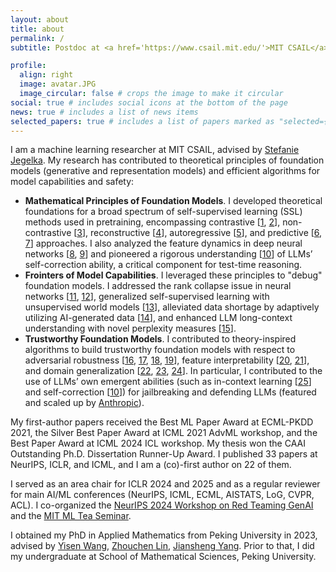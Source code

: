 ```yaml
---
layout: about
title: about
permalink: /
subtitle: Postdoc at <a href='https://www.csail.mit.edu/'>MIT CSAIL</a> 

profile:
  align: right
  image: avatar.JPG
  image_circular: false # crops the image to make it circular
social: true # includes social icons at the bottom of the page
news: true # includes a list of news items
selected_papers: true # includes a list of papers marked as "selected={true}"
---
```


I am a machine learning researcher at MIT CSAIL, advised by [Stefanie Jegelka](https://people.csail.mit.edu/stefje/). My research has contributed to theoretical principles of foundation models (generative and representation models) and efficient algorithms for model capabilities and safety:
- **Mathematical Principles of Foundation Models**. I developed theoretical foundations for a broad spectrum of self-supervised learning (SSL) methods used in pretraining, encompassing contrastive [[1](http://arxiv.org/pdf/2203.13457), [2](https://openreview.net/pdf?id=VBTJqqWjxMv)], non-contrastive [[3](https://openreview.net/pdf?id=cIbjyd2Vcy)], reconstructive [[4](https://arxiv.org/pdf/2210.08344)], autoregressive [[5](https://openreview.net/pdf?id=2rPoTgEmjV)], and predictive [[6](https://openreview.net/pdf?id=yLpuruMZHE), [7](https://arxiv.org/pdf/2102.10739)] approaches. I also analyzed the feature dynamics in deep neural networks [[8](https://openreview.net/pdf?id=7eFS8aZHAM), [9](https://arxiv.org/pdf/2405.18781)] and pioneered a rigorous understanding [[10](https://arxiv.org/pdf/2405.18634)] of LLMs’ self-correction ability, a critical component for test-time reasoning.
- **Frointers of Model Capabilities**. I leveraged these principles to "debug" foundation models. I addressed the rank collapse issue in neural networks [[11](https://arxiv.org/pdf/2311.02687.pdf), [12](https://proceedings.mlr.press/v162/chen22z/chen22z.pdf)], generalized self-supervised learning with unsupervised world models [[13](https://arxiv.org/pdf/2405.18193)], alleviated data shortage  by adaptively utilizing AI-generated data [[14](https://arxiv.org/pdf/2403.12448.pdf)], and enhanced LLM long-context understanding with novel perplexity measures [[15](https://arxiv.org/pdf/2410.23771)].
- **Trustworthy Foundation Models**. I contributed to theory-inspired algorithms to build trustworthy foundation models with respect to adversarial robustness [[16](http://arxiv.org/pdf/2203.13455), [17](https://arxiv.org/pdf/2210.07540.pdf), [18](https://arxiv.org/pdf/2310.19360.pdf), [19](https://arxiv.org/pdf/2310.18936.pdf)], feature interpretability [[20](https://arxiv.org/pdf/2310.18904.pdf), [21](https://arxiv.org/pdf/2403.12459)], and domain generalization [[22](https://arxiv.org/pdf/2210.06807), [23](https://arxiv.org/pdf/2212.09082.pdf), [24](https://arxiv.org/pdf/2310.12793)]. In particular, I contributed to the use of LLMs’ own emergent abilities (such as in-context learning [[25](https://arxiv.org/pdf/2310.06387)] and self-correction [[10](https://arxiv.org/pdf/2405.18634)]) for jailbreaking and defending LLMs (featured and scaled up by [Anthropic](https://www.anthropic.com/research/many-shot-jailbreaking)).
 
My first-author papers received the Best ML Paper Award at ECML-PKDD 2021, the Silver Best Paper Award at ICML 2021 AdvML workshop, and the Best Paper Award at ICML 2024 ICL workshop. My thesis won the CAAI Outstanding Ph.D. Dissertation Runner-Up Award. I published 33 papers at NeurIPS, ICLR, and ICML, and I am a (co)-first author on 22 of them. 

I served as an area chair for ICLR 2024 and 2025 and as a regular reviewer for main AI/ML conferences (NeurIPS, ICML, ECML, AISTATS, LoG, CVPR, ACL). I co-organized the [NeurIPS 2024 Workshop on Red Teaming GenAI](https://redteaming-gen-ai.github.io/) and the  [MIT ML Tea Seminar](https://projects.csail.mit.edu/ml-tea/).

I obtained my PhD in Applied Mathematics from Peking University in 2023, advised by [Yisen Wang](https://yisenwang.github.io), [Zhouchen Lin](https://zhouchenlin.github.io/), [Jiansheng Yang](https://www.math.pku.edu.cn/jsdw/js_20180628175159671361/y_20180628175159671361/69984.htm). Prior to that, I did my undergraduate at School of Mathematical Sciences, Peking University.